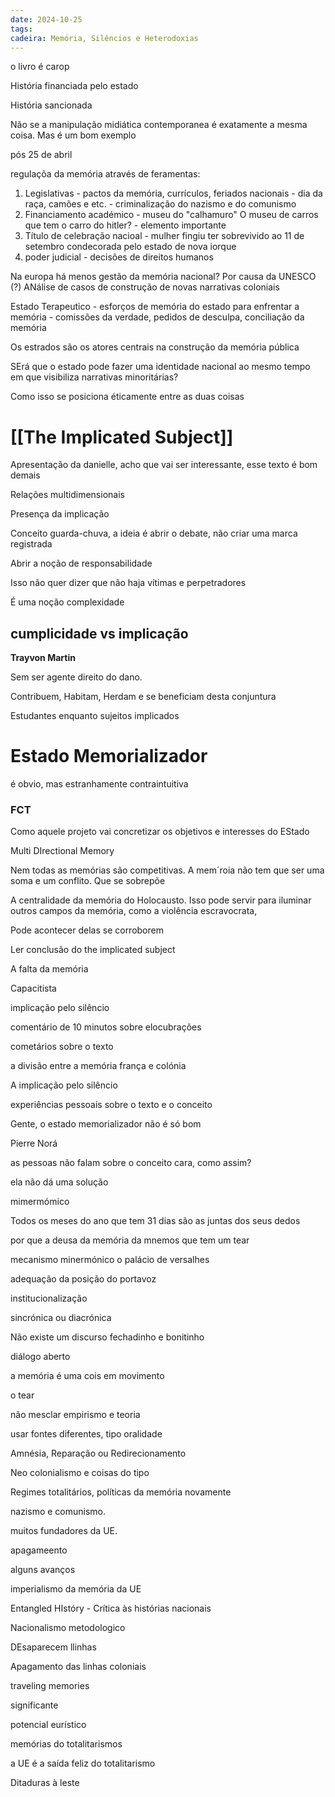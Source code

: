 ```yaml
---
date: 2024-10-25
tags: 
cadeira: Memória, Silêncios e Heterodoxias
---
```

o livro é carop

História financiada pelo estado

História sancionada


Não se a manipulação midiática contemporanea é exatamente a mesma coisa. Mas é um bom exemplo

pós 25 de abril

regulaçõa da memória através de feramentas:
1. Legislativas - pactos da memória, currículos, feriados nacionais - dia da raça, camões e etc. - criminalização do nazismo e do comunismo
2. Financiamento académico - museu do "calhamuro" O museu de carros que tem o carro do hitler? - elemento importante
3. Título de celebração nacioal - mulher fingiu ter sobrevivido ao 11 de setembro condecorada pelo estado de nova iorque
4. poder judicial - decisões de direitos humanos 

Na europa há menos gestão da memória nacional? Por causa da UNESCO (?)
ANálise de casos de construção de novas narrativas coloniais 

Estado Terapeutico - esforços de memória do estado para enfrentar a memória - comissões da verdade, pedidos de desculpa, conciliação da memória

Os estrados são os atores centrais na construção da memória pública



SErá que o estado pode fazer uma identidade nacional ao mesmo tempo em que visibiliza narrativas minoritárias? 

Como isso se posiciona éticamente entre as duas coisas 


# [[The Implicated Subject]]


Apresentação da danielle, acho que vai ser interessante, esse texto é bom demais


Relações multidimensionais 

Presença da implicação


Conceito guarda-chuva, a ideia é abrir o debate, não criar uma marca registrada

Abrir a noção de responsabilidade 

Isso não quer dizer que não haja vítimas e perpetradores

É uma noção complexidade

## cumplicidade vs implicação

**Trayvon Martin** 

Sem ser agente direito do dano. 

Contribuem, Habitam, Herdam e se beneficiam desta conjuntura 


Estudantes enquanto sujeitos implicados 

# Estado Memorializador

é obvio, mas estranhamente contraintuitiva

### FCT
Como aquele projeto vai concretizar os objetivos e interesses do EStado 


Multi DIrectional Memory

Nem todas as memórias são competitivas. A mem´roia não tem que ser uma soma e um conflito. Que se sobrepõe

A centralidade da memória do Holocausto. Isso pode servir para iluminar outros campos da memória, como a violência escravocrata, 

Pode acontecer delas se corroborem

Ler conclusão do the implicated subject


A falta da memória 

Capacitista 

implicação pelo silêncio

comentário de 10 minutos sobre elocubrações

cometários sobre o texto


a divisão entre a memória frança e colónia

A implicação pelo silêncio

experiências pessoais sobre o texto e o conceito 


Gente, o estado memorializador não é só bom

Pierre Norá

as pessoas não falam sobre o conceito cara, como assim?

ela não dá uma solução 



mimermómico

Todos os meses do ano que tem 31 dias são as juntas dos seus dedos 

por que a deusa da memória da mnemos que tem um tear 

mecanismo minermónico 
o palácio de versalhes 


adequação da posição do portavoz

institucionalização

sincrónica ou diacrónica

Não existe um discurso fechadinho e bonitinho

diálogo aberto

a memória é uma cois em movimento 

o tear

não mesclar empirismo e teoria

usar fontes diferentes, tipo oralidade 


Amnésia, Reparação ou Redirecionamento

Neo colonialismo e coisas do tipo


Regimes totalitários, políticas da memória novamente 

nazismo e comunismo.


muitos fundadores da UE. 

apagameento

alguns avanços

imperialismo da memória da UE


Entangled HIstóry - Crítica às  histórias  nacionais

Nacionalismo metodologico

DEsaparecem llinhas 

Apagamento das linhas coloniais 

traveling memories

significante 

potencial eurístico

memórias do totalitarismos 

a UE é a saída feliz do totalitarismo 


Ditaduras à leste
